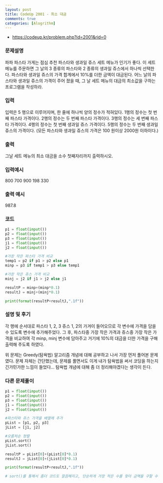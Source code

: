 ```yaml
---
layout: post
title: CodeUp 2001 - 최소 대금
comments: true
categories: [Alogrithm]
---
```

- https://codeup.kr/problem.php?id=2001&rid=0
### 문제설명
파파 파스타 가게는 점심 추천 파스타와 생과일 쥬스 세트 메뉴가 인기가 좋다.
이 세트 메뉴를 주문하면 그 날의 3 종류의 파스타와 2 종류의 생과일 쥬스에서 하나씩 선택한다.
파스타와 생과일 쥬스의 가격 합계에서 10%를 더한 금액이 대금된다.
어느 날의 파스타와 생과일 쥬스의 가격이 주어 졌을 때, 그 날 세트 메뉴의 대금의 최소값을 구하는 프로그램을 작성하라.

### 입력
입력은 5 행으로 이루어지며, 한 줄에 하나씩 양의 정수가 적혀있다.
1행의 정수는 첫 번째 파스타 가격이다.
2행의 정수는 두 번째 파스타 가격이다.
3행의 정수는 세 번째 파스타 가격이다.
4행의 정수는 첫 번째 생과일 쥬스 가격이다.
5행의 정수는 두 번째 생과일 쥬스의 가격이다.
(모든 파스타와 생과일 쥬스의 가격은 100 원이상 2000원 이하이다.)

### 출력
그날 세트 메뉴의 최소 대금을 소수 첫째자리까지 출력하시오.

### 입력예시
800
700
900
198
330

### 출력 예시
987.8

### 코드
```python
p1 = float(input())
p2 = float(input())
p3 = float(input())
j1 = float(input())
j2 = float(input())

#가장 작은 파스타 가격 비교
temp1 = p2 if p1 > p2 else p1
minp = p3 if temp1 > p3 else temp1

#가장 작은 쥬스 가격 비교
minj = j2 if j1 > j2 else j1

resultP = minp+(minp*0.1)
resultJ = minj+(minj*0.1)

print(format(resultP+resultJ,".1f"))
```
### 설명 및 후기
각 행에 순서대로 파스타 1, 2, 3 쥬스 1, 2의 가겨이 들어오므로 각 변수에 가격을 담을 수 있도록 변수에 추가해주었다.
그 후, 파스타중 가장 작은 가격과 쥬스중 가장 작은 가격을 비교하여 각 minp, minj 변수에 담아주고
거기에 10%의 대금을 더한 가격을 구해 출력해 주도록 하였다.

위 문제는 Greedy(탐욕법) 알고리즘 개념에 대해 공부하고 나서 가장 먼저 풀어본 문제였다. 문제 자체는 간단했는데, 문제를 풀면서도 이게 내가 탐욕법을 써서 코딩을 하는지 긴가민가한 느낌이 들었다... 탐욕법 개념에 대해 좀 더 정리해야겠다는 생각이 든다.

### 다른 문제풀이
```python
p1 = float(input())
p2 = float(input())
p3 = float(input())
j1 = float(input())
j2 = float(input())

#파스타와 쥬스 가격을 배열에 추가
pList = [p1, p2, p3]
jList = [j1, j2]

#오름차순 정렬
pList.sort()
jList.sort()

resultP = pList[0]+(pList[0]*0.1)
resultJ = jList[0]+(jList[0]*0.1)

print(format(resultP+resultJ,".1f"))

# sort()를 통해서 좀더 코드도 깔끔해지고, 단순하게 가장 적은 수를 찾아 금액을 구할 수 있었다.
``````
